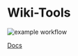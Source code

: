 # Wiki-Tools

![example workflow](https://github.com/goromal/wiki-tools/actions/workflows/test.yml/badge.svg)

[Docs](https://goromal.github.io/anixpkgs/python/wiki-tools.html)
